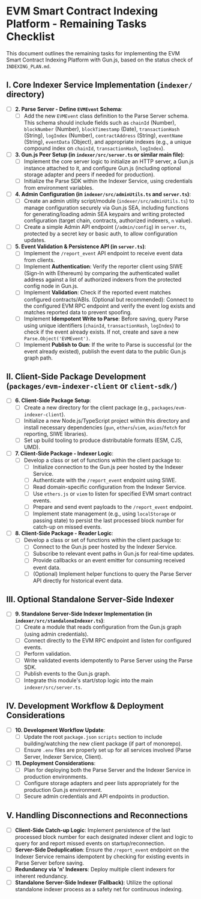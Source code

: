 # EVM Smart Contract Indexing Platform - Remaining Tasks Checklist

This document outlines the remaining tasks for implementing the EVM Smart Contract Indexing Platform with Gun.js, based on the status check of `INDEXING_PLAN.md`.

## I. Core Indexer Service Implementation (`indexer/` directory)

- [ ] **2. Parse Server - Define `EVMEvent` Schema**:
    - [ ] Add the new `EVMEvent` class definition to the Parse Server schema. This schema should include fields such as `chainId` (Number), `blockNumber` (Number), `blockTimestamp` (Date), `transactionHash` (String), `logIndex` (Number), `contractAddress` (String), `eventName` (String), `eventData` (Object), and appropriate indexes (e.g., a unique compound index on `chainId`, `transactionHash`, `logIndex`).
- [ ] **3. Gun.js Peer Setup (in `indexer/src/server.ts` or similar main file)**:
    - [ ] Implement the core server logic to initialize an HTTP server, a Gun.js instance attached to it, and configure Gun.js (including optional storage adapter and peers if needed for production).
    - [ ] Initialize the Parse SDK within the Indexer Service, using credentials from environment variables.
- [ ] **4. Admin Configuration (in `indexer/src/adminUtils.ts` and `server.ts`)**:
    - [ ] Create an admin utility script/module (`indexer/src/adminUtils.ts`) to manage configuration securely via Gun.js SEA, including functions for generating/loading admin SEA keypairs and writing protected configuration (target chain, contracts, authorized indexers, `n` value).
    - [ ] Create a simple Admin API endpoint (`/admin/config`) in `server.ts`, protected by a secret key or basic auth, to allow configuration updates.
- [ ] **5. Event Validation & Persistence API (in `server.ts`)**:
    - [ ] Implement the `/report_event` API endpoint to receive event data from clients.
    - [ ] Implement **Authentication**: Verify the reporter client using SIWE (Sign-In with Ethereum) by comparing the authenticated wallet address against a list of authorized indexers from the protected config node in Gun.js.
    - [ ] Implement **Validation**: Check if the reported event matches configured contracts/ABIs. (Optional but recommended): Connect to the configured EVM RPC endpoint and verify the event log exists and matches reported data to prevent spoofing.
    - [ ] Implement **Idempotent Write to Parse**: Before saving, query Parse using unique identifiers (`chainId`, `transactionHash`, `logIndex`) to check if the event already exists. If not, create and save a new `Parse.Object('EVMEvent')`.
    - [ ] Implement **Publish to Gun**: If the write to Parse is successful (or the event already existed), publish the event data to the public Gun.js graph path.

## II. Client-Side Package Development (`packages/evm-indexer-client` or `client-sdk/`)

- [ ] **6. Client-Side Package Setup**:
    - [ ] Create a new directory for the client package (e.g., `packages/evm-indexer-client`).
    - [ ] Initialize a new Node.js/TypeScript project within this directory and install necessary dependencies (`gun`, `ethers`/`viem`, `axios`/`fetch` for reporting, SIWE libraries).
    - [ ] Set up build tooling to produce distributable formats (ESM, CJS, UMD).
- [ ] **7. Client-Side Package - Indexer Logic**:
    - [ ] Develop a class or set of functions within the client package to:
        - [ ] Initialize connection to the Gun.js peer hosted by the Indexer Service.
        - [ ] Authenticate with the `/report_event` endpoint using SIWE.
        - [ ] Read domain-specific configuration from the Indexer Service.
        - [ ] Use `ethers.js` or `viem` to listen for specified EVM smart contract events.
        - [ ] Prepare and send event payloads to the `/report_event` endpoint.
        - [ ] Implement state management (e.g., using `localStorage` or passing state) to persist the last processed block number for catch-up on missed events.
- [ ] **8. Client-Side Package - Reader Logic**:
    - [ ] Develop a class or set of functions within the client package to:
        - [ ] Connect to the Gun.js peer hosted by the Indexer Service.
        - [ ] Subscribe to relevant event paths in Gun.js for real-time updates.
        - [ ] Provide callbacks or an event emitter for consuming received event data.
        - [ ] (Optional) Implement helper functions to query the Parse Server API directly for historical event data.

## III. Optional Standalone Server-Side Indexer

- [ ] **9. Standalone Server-Side Indexer Implementation (in `indexer/src/standaloneIndexer.ts`)**:
    - [ ] Create a module that reads configuration from the Gun.js graph (using admin credentials).
    - [ ] Connect directly to the EVM RPC endpoint and listen for configured events.
    - [ ] Perform validation.
    - [ ] Write validated events idempotently to Parse Server using the Parse SDK.
    - [ ] Publish events to the Gun.js graph.
    - [ ] Integrate this module's start/stop logic into the main `indexer/src/server.ts`.

## IV. Development Workflow & Deployment Considerations

- [ ] **10. Development Workflow Update**:
    - [ ] Update the root `package.json` `scripts` section to include building/watching the new client package (if part of monorepo).
    - [ ] Ensure `.env` files are properly set up for all services involved (Parse Server, Indexer Service, Client).
- [ ] **11. Deployment Considerations**:
    - [ ] Plan for deploying both the Parse Server and the Indexer Service in production environments.
    - [ ] Configure storage adapters and peer lists appropriately for the production Gun.js environment.
    - [ ] Secure admin credentials and API endpoints in production.

## V. Handling Disconnections and Reconnections

- [ ] **Client-Side Catch-up Logic**: Implement persistence of the last processed block number for each designated indexer client and logic to query for and report missed events on startup/reconnection.
- [ ] **Server-Side Deduplication**: Ensure the `/report_event` endpoint on the Indexer Service remains idempotent by checking for existing events in Parse Server before saving.
- [ ] **Redundancy via 'n' Indexers**: Deploy multiple client indexers for inherent redundancy.
- [ ] **Standalone Server-Side Indexer (Fallback)**: Utilize the optional standalone indexer process as a safety net for continuous indexing.